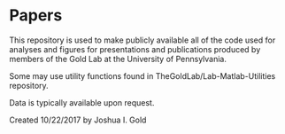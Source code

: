 # Papers

This repository is used to make publicly available all of the code used for analyses and figures for presentations and publications produced by members of the Gold Lab at the University of Pennsylvania.

Some may use utility functions found in TheGoldLab/Lab-Matlab-Utilities repository.

Data is typically available upon request.

Created 10/22/2017 by Joshua I. Gold
